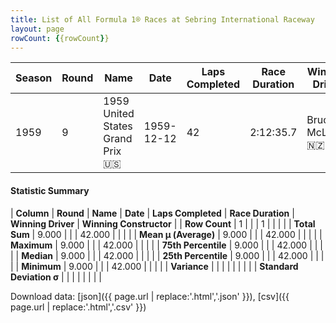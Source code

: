```yaml
---
title: List of All Formula 1® Races at Sebring International Raceway
layout: page
rowCount: {{rowCount}}
---
```


| Season | Round | Name | Date | Laps Completed | Race Duration | Winning Driver | Winning Constructor |
|--|--|--|--|--|--|--|--|
| 1959 | 9 | 1959 United States Grand Prix 🇺🇸 | 1959-12-12 | 42 | 2:12:35.7 | Bruce McLaren 🇳🇿 | Cooper-Climax 🇬🇧 |

#### Statistic Summary

| **Column** | **Round** | **Name** | **Date** | **Laps Completed** | **Race Duration** | **Winning Driver** | **Winning Constructor** |
| **Row Count** | 1 |  |  | 1 |  |  |  |
| **Total Sum** | 9.000 |  |  | 42.000 |  |  |  |
| **Mean μ (Average)** | 9.000 |  |  | 42.000 |  |  |  |
| **Maximum** | 9.000 |  |  | 42.000 |  |  |  |
| **75th Percentile** | 9.000 |  |  | 42.000 |  |  |  |
| **Median** | 9.000 |  |  | 42.000 |  |  |  |
| **25th Percentile** | 9.000 |  |  | 42.000 |  |  |  |
| **Minimum** | 9.000 |  |  | 42.000 |  |  |  |
| **Variance** |  |  |  |  |  |  |  |
| **Standard Deviation σ** |  |  |  |  |  |  |  |

Download data: [json]({{ page.url | replace:'.html','.json' }}), [csv]({{ page.url | replace:'.html','.csv' }})
